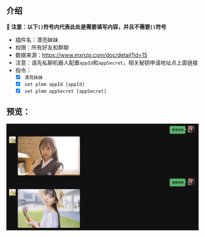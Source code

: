 ## 介绍

**🔔 注意：以下`[]`符号内代表此处是需要填写内容，并且不需要`[]`符号**

* 插件名：漂亮妹妹
* 权限：所有好友和群聊
* 数据来源：https://www.mxnzp.com/doc/detail?id=15
* 注意：请先私聊机器人配置`appId`和`appSecret`，相关秘钥申请地址点上面链接
* 指令：
    * [x] `漂亮妹妹`
    * [x] `set plmm appId [appId]`
    * [x] `set plmm appSecret [appSecret]`

## 预览：

![img](preview.jpg)
